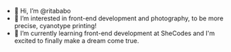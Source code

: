 - 👋 Hi, I’m @ritababo
- 👀 I’m interested in front-end development and photography, to be more precise, cyanotype printing!
- 🌱 I’m currently learning front-end development at SheCodes and I'm excited to finally make a dream come true.
<!--- 📫 How to reach me ...


ritababo/ritababo is a ✨ special ✨ repository because its `README.md` (this file) appears on your GitHub profile.
You can click the Preview link to take a look at your changes.
--->
